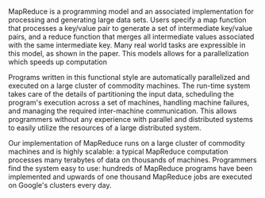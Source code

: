 MapReduce is a programming model and an associated
implementation for processing and generating large
data sets. Users specify a map function that processes a
key/value pair to generate a set of intermediate key/value
pairs, and a reduce function that merges all intermediate
values associated with the same intermediate key. Many
real world tasks are expressible in this model, as shown
in the paper. This models allows for a parallelization which speeds up
computation

Programs written in this functional style are automatically
parallelized and executed on a large cluster of commodity
machines. The run-time system takes care of the details
of partitioning the input data, scheduling the program's
execution across a set of machines, handling machine
failures, and managing the required inter-machine
communication. This allows programmers without any
experience with parallel and distributed systems to easily
utilize the resources of a large distributed system.

Our implementation of MapReduce runs on a large cluster
of commodity machines and is highly scalable: a typical
MapReduce computation processes many terabytes of data on
thousands of machines. Programmers find the system easy to
use: hundreds of MapReduce programs have been implemented
and upwards of one thousand MapReduce jobs are executed
on Google's clusters every day.
